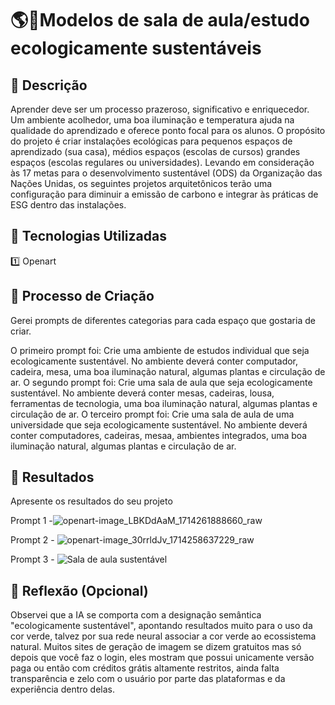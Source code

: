 # 🌎🏫Modelos de sala de aula/estudo ecologicamente sustentáveis

## 📒 Descrição
Aprender deve ser um processo prazeroso, significativo e enriquecedor. Um ambiente acolhedor, uma boa iluminação e temperatura ajuda na qualidade do aprendizado e oferece ponto focal para os alunos. 
O propósito do projeto é criar instalações ecológicas para pequenos espaços de aprendizado (sua casa), médios espaços (escolas de cursos) grandes espaços (escolas regulares ou universidades).
Levando em consideração às 17 metas para o desenvolvimento sustentável (ODS) da Organização das Nações Unidas, os seguintes projetos arquitetônicos terão uma configuração 
para diminuir a emissão de carbono e integrar às práticas de ESG dentro das instalações.

## 🤖 Tecnologias Utilizadas
1️⃣ Openart

## 🧐 Processo de Criação
Gerei prompts de diferentes categorias para cada espaço que gostaria de criar.

O primeiro prompt foi: Crie uma ambiente de estudos individual que seja ecologicamente sustentável. No ambiente deverá conter computador, cadeira, mesa, uma boa iluminação natural, algumas plantas e circulação de ar.
O segundo prompt foi: Crie uma sala de aula que seja ecologicamente sustentável. No ambiente deverá conter mesas, cadeiras, lousa, ferramentas de tecnologia, uma boa iluminação natural, algumas plantas e circulação de ar.
O terceiro prompt foi: Crie uma sala de aula de uma universidade que seja ecologicamente sustentável. No ambiente deverá conter computadores, cadeiras, mesaa, ambientes integrados, uma boa iluminação natural, algumas plantas e circulação de ar.


## 🚀 Resultados
Apresente os resultados do seu projeto


Prompt 1 -![openart-image_LBKDdAaM_1714261888660_raw](https://github.com/JailanaSouza/lab-natty-or-not/assets/162022563/32361a8c-9dea-4c4a-a20b-87c7d5fd2837)

Prompt 2 - ![openart-image_30rrldJv_1714258637229_raw](https://github.com/JailanaSouza/lab-natty-or-not/assets/162022563/9331de08-a503-487b-9e41-b97dce8f6713)

Prompt 3 - ![Sala de aula sustentável](https://github.com/JailanaSouza/lab-natty-or-not/assets/162022563/28099944-f411-43a2-b8e7-f0e3e5781fb2)



## 💭 Reflexão (Opcional)
Observei que a IA se comporta com a designação semântica "ecologicamente sustentável", apontando resultados muito para o uso da cor verde, talvez por sua rede neural associar a cor verde ao ecossistema natural. 
Muitos sites de geração de imagem se dizem gratuitos mas só depois que você faz o login, eles mostram que possui unicamente versão paga ou então com créditos grátis altamente restritos, ainda falta transparência e zelo com o usuário por parte das plataformas e da experiência dentro delas. 
